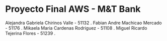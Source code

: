 # Proyecto Final AWS - M&T Bank
Alejandra Gabriela Chirinos Valle - 51132 .
Fabian Andre Machicao Mercado - 51176 .
Mikaela Maria Cardenas Rodriguez - 51108 .
Miguel Ricardo Tejerina Flores - 51239 .

